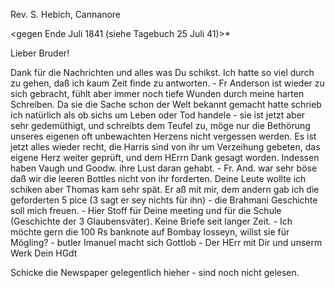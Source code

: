 Rev. S. Hebich, Cannanore

 <gegen Ende Juli 1841 (siehe Tagebuch 25 Juli 41)>*

Lieber Bruder!

Dank für die Nachrichten und alles was Du schikst. Ich hatte so viel durch zu gehen, daß ich kaum Zeit finde zu antworten. - Fr Anderson ist wieder zu sich gebracht, fühlt aber immer noch tiefe Wunden durch meine harten Schreiben. Da sie die Sache schon der Welt bekannt gemacht hatte schrieb ich natürlich als ob sichs um Leben oder Tod handele - sie ist jetzt aber sehr gedemüthigt, und schreibts dem Teufel zu, möge nur die Bethörung unseres eigenen oft unbewachten Herzens nicht vergessen werden. Es ist jetzt alles wieder recht, die Harris sind von ihr um Verzeihung gebeten, das eigene Herz weiter geprüft, und dem HErrn Dank gesagt worden. Indessen haben Vaugh und Goodw. ihre Lust daran gehabt. - Fr. And. war sehr böse daß wir die leeren Bottles nicht von ihr forderten. Deine Leute wollte ich schiken aber Thomas kam sehr spät. Er aß mit mir, dem andern gab ich die geforderten 5 pice (3 sagt er sey nichts für ihn) - die Brahmani Geschichte soll mich freuen. - Hier Stoff für Deine meeting und für die Schule (Geschichte der 3 Glaubensväter). Keine Briefe seit langer Zeit. - Ich möchte gern die 100 Rs banknote auf Bombay losseyn, willst sie für Mögling? - butler Imanuel macht sich Gottlob - Der HErr mit Dir und unserm Werk
 Dein HGdt

Schicke die Newspaper gelegentlich hieher - sind noch nicht gelesen. 
